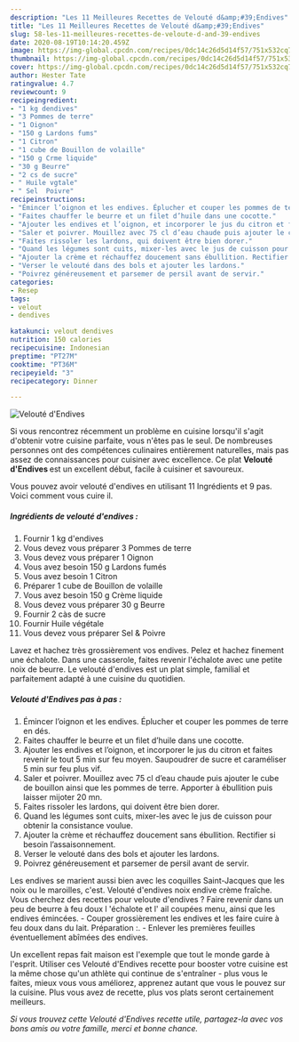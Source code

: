 ```yaml
---
description: "Les 11 Meilleures Recettes de Velouté d&amp;#39;Endives"
title: "Les 11 Meilleures Recettes de Velouté d&amp;#39;Endives"
slug: 58-les-11-meilleures-recettes-de-veloute-d-and-39-endives
date: 2020-08-19T10:14:20.459Z
image: https://img-global.cpcdn.com/recipes/0dc14c26d5d14f57/751x532cq70/veloute-dendives-photo-principale-de-la-recette.jpg
thumbnail: https://img-global.cpcdn.com/recipes/0dc14c26d5d14f57/751x532cq70/veloute-dendives-photo-principale-de-la-recette.jpg
cover: https://img-global.cpcdn.com/recipes/0dc14c26d5d14f57/751x532cq70/veloute-dendives-photo-principale-de-la-recette.jpg
author: Hester Tate
ratingvalue: 4.7
reviewcount: 9
recipeingredient:
- "1 kg dendives"
- "3 Pommes de terre"
- "1 Oignon"
- "150 g Lardons fums"
- "1 Citron"
- "1 cube de Bouillon de volaille"
- "150 g Crme liquide"
- "30 g Beurre"
- "2 cs de sucre"
- " Huile vgtale"
- " Sel  Poivre"
recipeinstructions:
- "Émincer l’oignon et les endives. Éplucher et couper les pommes de terre en dés."
- "Faites chauffer le beurre et un filet d’huile dans une cocotte."
- "Ajouter les endives et l’oignon, et incorporer le jus du citron et faites revenir le tout 5 min sur feu moyen. Saupoudrer de sucre et caraméliser 5 min sur feu plus vif."
- "Saler et poivrer. Mouillez avec 75 cl d’eau chaude puis ajouter le cube de bouillon ainsi que les pommes de terre. Apporter à ébullition puis laisser mijoter 20 mn."
- "Faites rissoler les lardons, qui doivent être bien dorer."
- "Quand les légumes sont cuits, mixer-les avec le jus de cuisson pour obtenir la consistance voulue."
- "Ajouter la crème et réchauffez doucement sans ébullition. Rectifier si besoin l’assaisonnement."
- "Verser le velouté dans des bols et ajouter les lardons."
- "Poivrez généreusement et parsemer de persil avant de servir."
categories:
- Resep
tags:
- velout
- dendives

katakunci: velout dendives 
nutrition: 150 calories
recipecuisine: Indonesian
preptime: "PT27M"
cooktime: "PT36M"
recipeyield: "3"
recipecategory: Dinner

---
```



![Velouté d&#39;Endives](https://img-global.cpcdn.com/recipes/0dc14c26d5d14f57/751x532cq70/veloute-dendives-photo-principale-de-la-recette.jpg)

Si vous rencontrez récemment un problème en cuisine lorsqu'il s'agit d'obtenir votre cuisine parfaite, vous n'êtes pas le seul. De nombreuses personnes ont des compétences culinaires entièrement naturelles, mais pas assez de connaissances pour cuisiner avec excellence. Ce plat <strong> Velouté d&#39;Endives </strong> est un excellent début, facile à cuisiner et savoureux.

<!--inarticleads1-->

Vous pouvez avoir velouté d&#39;endives en utilisant 11 Ingrédients et 9 pas. Voici comment vous cuire il.

##### Ingrédients de velouté d&#39;endives :

1. Fournir 1 kg d&#39;endives
1. Vous devez vous préparer 3 Pommes de terre
1. Vous devez vous préparer 1 Oignon
1. Vous avez besoin 150 g Lardons fumés
1. Vous avez besoin 1 Citron
1. Préparer 1 cube de Bouillon de volaille
1. Vous avez besoin 150 g Crème liquide
1. Vous devez vous préparer 30 g Beurre
1. Fournir 2 càs de sucre
1. Fournir  Huile végétale
1. Vous devez vous préparer  Sel &amp; Poivre


Lavez et hachez très grossièrement vos endives. Pelez et hachez finement une échalote. Dans une casserole, faites revenir l&#39;échalote avec une petite noix de beurre. Le velouté d&#39;endives est un plat simple, familial et parfaitement adapté à une cuisine du quotidien. 

<!--inarticleads2-->

##### Velouté d&#39;Endives pas à pas :

1. Émincer l’oignon et les endives. Éplucher et couper les pommes de terre en dés.
1. Faites chauffer le beurre et un filet d’huile dans une cocotte.
1. Ajouter les endives et l’oignon, et incorporer le jus du citron et faites revenir le tout 5 min sur feu moyen. Saupoudrer de sucre et caraméliser 5 min sur feu plus vif.
1. Saler et poivrer. Mouillez avec 75 cl d’eau chaude puis ajouter le cube de bouillon ainsi que les pommes de terre. Apporter à ébullition puis laisser mijoter 20 mn.
1. Faites rissoler les lardons, qui doivent être bien dorer.
1. Quand les légumes sont cuits, mixer-les avec le jus de cuisson pour obtenir la consistance voulue.
1. Ajouter la crème et réchauffez doucement sans ébullition. Rectifier si besoin l’assaisonnement.
1. Verser le velouté dans des bols et ajouter les lardons.
1. Poivrez généreusement et parsemer de persil avant de servir.


Les endives se marient aussi bien avec les coquilles Saint-Jacques que les noix ou le maroilles, c&#39;est. Velouté d&#39;endives noix endive crème fraîche. Vous cherchez des recettes pour veloute d&#39;endives ? Faire revenir dans un peu de beurre à feu doux l &#39;échalote et l&#39; ail coupées menu, ainsi que les endives émincées. - Couper grossièrement les endives et les faire cuire à feu doux dans du lait. Préparation :. - Enlever les premières feuilles éventuellement abîmées des endives. 

<!--inarticleads1-->

<p>
Un excellent repas fait maison est l'exemple que tout le monde garde à l'esprit. Utiliser ces Velouté d&#39;Endives recette pour booster votre cuisine est la même chose qu'un athlète qui continue de s'entraîner - plus vous le faites, mieux vous vous améliorez, apprenez autant que vous le pouvez sur la cuisine. Plus vous avez de recette, plus vos plats seront certainement meilleurs.
</p>

<p>
<i>Si vous trouvez cette Velouté d&#39;Endives recette utile, partagez-la avec vos bons amis ou votre famille, merci et bonne chance.</i>
</p>
